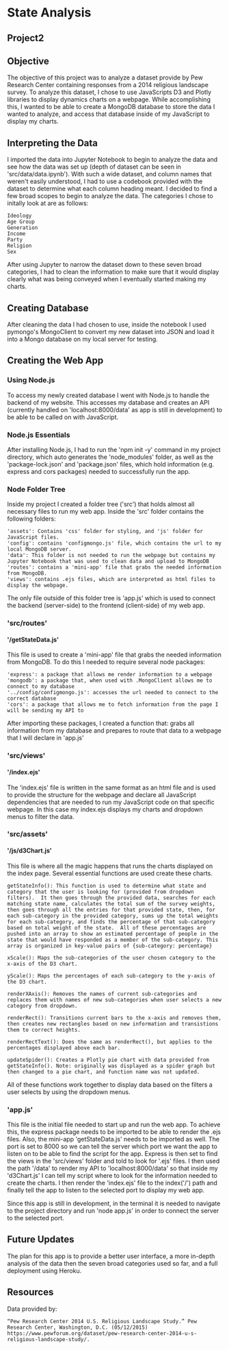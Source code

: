# State Analysis
## Project2

## Objective

The objective of this project was to analyze a dataset provide by Pew Research Center containing responses from a 2014 religious landscape survey.  To analyze this dataset, I chose to use JavaScripts D3 and Plotly libraries to display dynamics charts on a webpage.  While accomplishing this, I wanted to be able to create a MongoDB database to store the data I wanted to analyze, and access that database inside of my JavaScript to display my charts.

## Interpreting the Data

I imported the data into Jupyter Notebook to begin to analyze the data and see how the data was set up (depth of dataset can be seen in 'src/data/data.ipynb').  With such a wide dataset, and column names that weren't easily understood, I had to use a codebook provided with the dataset to determine what each column heading meant. I decided to find a few broad scopes to begin to analyze the data.  The categories I chose to initally look at are as follows:

	Ideology
	Age Group
	Generation
	Income
	Party
	Religion
	Sex

After using Jupyter to narrow the dataset down to these seven broad categories, I had to clean the information to make sure that it would display clearly what was being conveyed when I eventually started making my charts.

## Creating Database

After cleaning the data I had chosen to use, inside the notebook I used pymongo's MongoClient to convert my new dataset into JSON and load it into a Mongo database on my local server for testing.

## Creating the Web App

### Using Node.js

To access my newly created database I went with Node.js to handle the backend of my website.  This accesses my database and creates an API (currently handled on 'localhost:8000/data' as app is still in development) to be able to be called on with JavaScript.

### Node.js Essentials

After installing Node.js, I had to run the 'npm init -y' command in my project directory, which auto generates the 'node_modules' folder, as well as the 'package-lock.json' and 'package.json' files, which hold information (e.g. express and cors packages) needed to successfully run the app.

### Node Folder Tree

Inside my project I created a folder tree ('src') that holds almost all necessary files to run my web app.  Inside the 'src' folder contains the following folders:

	'assets': Contains 'css' folder for styling, and 'js' folder for JavaScript files.
	'config': contains 'configmongo.js' file, which contains the url to my local MongoDB server.
	'data': This folder is not needed to run the webpage but contains my Jupyter Notebook that was used to clean data and upload to MongoDB
	'routes': contains a 'mini-app' file that grabs the needed information from MongoDB.
	'views': contains .ejs files, which are interpreted as html files to display the webpage.

The only file outside of this folder tree is 'app.js' which is used to connect the backend (server-side) to the frontend (client-side) of my web app.

### 'src/routes'

#### '/getStateData.js'

This file is used to create a 'mini-app' file that grabs the needed information from MongoDB.  To do this I needed to require several node packages:

	'express': a package that allows me render information to a webpage
	'mongodb': a package that, when used with .MongoClient allows me to connect to my database
	'../config/configmongo.js': accesses the url needed to connect to the correct database
	'cors': a package that allows me to fetch information from the page I will be sending my API to

After importing these packages, I created a function that:
	grabs all information from my database and prepares to route that data to a webpage that I will declare in 'app.js'

### 'src/views'

#### '/index.ejs'

The 'index.ejs' file is written in the same format as an html file and is used to provide the structure for the webpage and declare all JavaScript dependencies that are needed to run my JavaScript code on that specific webpage.  In this case my index.ejs displays my charts and dropdown menus to filter the data.

### 'src/assets'

#### '/js/d3Chart.js'

This file is where all the magic happens that runs the charts displayed on the index page. Several essential functions are used create these charts.

	getStateInfo(): This function is used to determine what state and category that the user is looking for (provided from dropdown filters).  It then goes through the provided data, searches for each matching state name, calculates the total sum of the survey weights, then goes through all the entries for that provided state, then, for each sub-category in the provided category, sums up the total weights for each sub-category, and finds the percentage of that sub-category based on total weight of the state.  All of these percentages are pushed into an array to show an estimated percentage of people in the state that would have responded as a member of the sub-category. This array is organized in key-value pairs of {sub-category: percentage}

	xScale(): Maps the sub-categories of the user chosen category to the x-axis of the D3 chart.

	yScale(): Maps the percentages of each sub-category to the y-axis of the D3 chart.

	renderXAxis(): Removes the names of current sub-categories and replaces them with names of new sub-categories when user selects a new category from dropdown.

	renderRect(): Transitions current bars to the x-axis and removes them, then creates new rectangles based on new information and transistions them to correct heights.

	renderRectText(): Does the same as renderRect(), but applies to the percentages displayed above each bar.

	updateSpider(): Creates a Plotly pie chart with data provided from getStateInfo(). Note: originally was displayed as a spider graph but then changed to a pie chart, and function name was not updated.

All of these functions work together to display data based on the filters a user selects by using the dropdown menus.

### 'app.js'

This file is the initial file needed to start up and run the web app.  To achieve this, the express package needs to be imported to be able to render the .ejs files.  Also, the mini-app 'getStateData.js' needs to be imported as well.  The port is set to 8000 so we can tell the server which port we want the app to listen on to be able to find the script for the app.  Express is then set to find the views in the 'src/views' folder and told to look for '.ejs' files.  I then used the path '/data' to render my API to 'localhost:8000/data' so that inside my 'd3Chart.js' I can tell my script where to look for the information needed to create the charts.  I then render the 'index.ejs' file to the index('/') path and finally tell the app to listen to the selected port to display my web app.

Since this app is still in development, in the terminal it is needed to navigate to the project directory and run 'node app.js' in order to connect the server to the selected port.

## Future Updates

The plan for this app is to provide a better user interface, a more in-depth analysis of the data then the seven broad categories used so far, and a full deployment using Heroku.

## Resources

Data provided by:

	“Pew Research Center 2014 U.S. Religious Landscape Study.” Pew Research Center, Washington, D.C. (05/12/2015) https://www.pewforum.org/dataset/pew-research-center-2014-u-s-religious-landscape-study/.